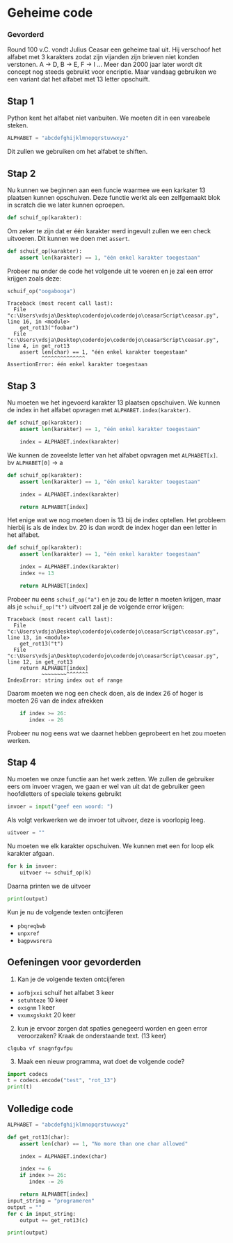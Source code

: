 # Geheime code

### Gevorderd

Round 100 v.C. vondt Julius Ceasar een geheime taal uit. Hij verschoof het alfabet met 3 karakters zodat zijn vijanden zijn brieven niet konden verstonen. A -> D, B -> E, F -> I ... Meer dan 2000 jaar later wordt dit concept nog steeds gebruikt voor encriptie. Maar vandaag gebruiken we een variant dat het alfabet met 13 letter opschuift.

## Stap 1

Python kent het alfabet niet vanbuiten. We moeten dit in een vareabele steken.

```python
ALPHABET = "abcdefghijklmnopqrstuvwxyz"
```

Dit zullen we gebruiken om het alfabet te shiften.

## Stap 2

Nu kunnen we beginnen aan een funcie waarmee we een karkater 13 plaatsen kunnen opschuiven. Deze functie werkt als een zelfgemaakt blok in scratch die we later kunnen oproepen.

```python
def schuif_op(karakter):

```

Om zeker te zijn dat er één karakter werd ingevult zullen we een check uitvoeren. Dit kunnen we doen met `assert`.

```python
def schuif_op(karakter):
    assert len(karakter) == 1, "één enkel karakter toegestaan"
```

Probeer nu onder de code het volgende uit te voeren en je zal een error krijgen zoals deze:

```python
schuif_op("oogabooga")
```

```
Traceback (most recent call last):
  File "c:\Users\vdsja\Desktop\coderdojo\coderdojo\ceasarScript\ceasar.py", line 16, in <module>
    get_rot13("foobar")
  File "c:\Users\vdsja\Desktop\coderdojo\coderdojo\ceasarScript\ceasar.py", line 4, in get_rot13
    assert len(char) == 1, "één enkel karakter toegestaan"
           ^^^^^^^^^^^^^^
AssertionError: één enkel karakter toegestaan
```

## Stap 3

Nu moeten we het ingevoerd karakter 13 plaatsen opschuiven. We kunnen de index in het alfabet opvragen met `ALPHABET.index(karakter)`.

```python
def schuif_op(karakter):
    assert len(karakter) == 1, "één enkel karakter toegestaan"

    index = ALPHABET.index(karakter)
```

We kunnen de zoveelste letter van het alfabet opvragen met `ALPHABET[x]`. bv `ALPHABET[0]` -> a

```python
def schuif_op(karakter):
    assert len(karakter) == 1, "één enkel karakter toegestaan"

    index = ALPHABET.index(karakter)

    return ALPHABET[index]
```

Het enige wat we nog moeten doen is 13 bij de index optellen. Het probleem hierbij is als de index bv. 20 is dan wordt de index hoger dan een letter in het alfabet.

```python
def schuif_op(karakter):
    assert len(karakter) == 1, "één enkel karakter toegestaan"

    index = ALPHABET.index(karakter)
    index += 13

    return ALPHABET[index]
```

Probeer nu eens `schuif_op("a")` en je zou de letter n moeten krijgen, maar als je `schuif_op("t")` uitvoert zal je de volgende error krijgen:

```
Traceback (most recent call last):
  File "c:\Users\vdsja\Desktop\coderdojo\coderdojo\ceasarScript\ceasar.py", line 13, in <module>
    get_rot13("t")
  File "c:\Users\vdsja\Desktop\coderdojo\coderdojo\ceasarScript\ceasar.py", line 12, in get_rot13
    return ALPHABET[index]
           ~~~~~~~~^^^^^^^
IndexError: string index out of range
```

Daarom moeten we nog een check doen, als de index 26 of hoger is moeten 26 van de index afrekken

```python
    if index >= 26:
       index -= 26
```

Probeer nu nog eens wat we daarnet hebben geprobeert en het zou moeten werken.

## Stap 4

Nu moeten we onze functie aan het werk zetten. We zullen de gebruiker eers om invoer vragen, we gaan er wel van uit dat de gebruiker geen hoofdletters of speciale tekens gebruikt

```python
invoer = input("geef een woord: ")
```

Als volgt verkwerken we de invoer tot uitvoer, deze is voorlopig leeg.

```python
uitvoer = ""
```

Nu moeten we elk karakter opschuiven. We kunnen met een for loop elk karakter afgaan.

```python
for k in invoer:
    uitvoer += schuif_op(k)
```

Daarna printen we de uitvoer

```python
print(output)
```

Kun je nu de volgende texten ontcijferen

- `pbqreqbwb`
- `unpxref`
- `bagpvwsrera`

## Oefeningen voor gevorderden

1. Kan je de volgende texten ontcijferen

- `aofbjxxi` schuif het alfabet 3 keer
- `setuhteze` 10 keer
- `oxsgnm` 1 keer
- `vxumxgskxkt` 20 keer

2. kun je ervoor zorgen dat spaties genegeerd worden en geen error veroorzaken? Kraak de onderstaande text. (13 keer)

```
clguba vf snagnfgvfpu
```

3. Maak een nieuw programma, wat doet de volgende code?

```python
import codecs
t = codecs.encode("test", "rot_13")
print(t)

```

## Volledige code

```python
ALPHABET = "abcdefghijklmnopqrstuvwxyz"

def get_rot13(char):
    assert len(char) == 1, "No more than one char allowed"

    index = ALPHABET.index(char)

    index += 6
    if index >= 26:
       index -= 26

    return ALPHABET[index]
input_string = "programeren"
output = ""
for c in input_string:
    output += get_rot13(c)

print(output)
```
